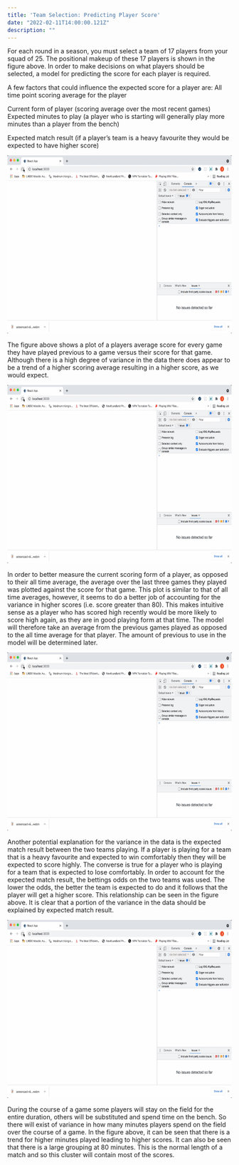 ```yaml
---
title: 'Team Selection: Predicting Player Score'
date: "2022-02-11T14:00:00.121Z"
description: ""
---
```


For each round in a season, you must select a team of 17 players from your squad of 25. The positional makeup of these 17 players is shown in the figure above. In order to make decisions on what players should be selected, a model for predicting the score for each player is required.

A few factors that could influence the expected score for a player are:
All time point scoring average for the player

Current form of player (scoring average over the most recent games)
Expected minutes to play (a player who is starting will generally play more minutes than a player from the bench)

Expected match result (if a player’s team is a heavy favourite they would be expected to have higher score)


<img src="https://github.com/jackpink/pink.ai/blob/master/content/blog/Making-an-API-call-in-useEffect/Recording%202022-01-14%20at%2013.35.40.gif?raw=true" width="600" height="400">

The figure above shows a plot of a players average score for every game they have played previous to a game versus their score for that game. Although there is a high degree of variance in the data there does appear to be a trend of a higher scoring average resulting in a higher score, as we would expect. 

<img src="https://github.com/jackpink/pink.ai/blob/master/content/blog/Making-an-API-call-in-useEffect/Recording%202022-01-14%20at%2013.35.40.gif?raw=true" width="600" height="400">

In order to better measure the current scoring form of a player, as opposed to their all time average, the average over the last three games they played was plotted against the score for that game. This plot is similar to that of all time averages, however, it seems to do a better job of accounting for the variance in higher scores (i.e. score greater than 80). This makes intuitive sense as a player who has scored high recently would be more likely to score high again, as they are in good playing form at that time.
The model will therefore take an average from the previous games played as opposed to the all time average for that player. The amount of previous to use in the model will be determined later.

<img src="https://github.com/jackpink/pink.ai/blob/master/content/blog/Making-an-API-call-in-useEffect/Recording%202022-01-14%20at%2013.35.40.gif?raw=true" width="600" height="400">

Another potential explanation for the variance in the data is the expected match result between the two teams playing. If a player is playing for a team that is a heavy favourite and expected to win comfortably then they will be expected to score highly. The converse is true for a player who is playing for a team that is expected to lose comfortably. In order to account for the expected match result, the bettings odds on the two teams was used. The lower the odds, the better the team is expected to do and it follows that the player will get a higher score. This relationship can be seen in the figure above. It is clear that a portion of the variance in the data should be explained by expected match result.

<img src="https://github.com/jackpink/pink.ai/blob/master/content/blog/Making-an-API-call-in-useEffect/Recording%202022-01-14%20at%2013.35.40.gif?raw=true" width="600" height="400">

During the course of a game some players will stay on the field for the entire duration, others will be substituted and spend time on the bench. So there will exist of variance in how many minutes players spend on the field over the course of a game. In the figure above, it can be seen that there is a trend for higher minutes played leading to higher scores. It can also be seen that there is a large grouping at 80 minutes. This is the normal length of a match and so this cluster will contain most of the scores. 